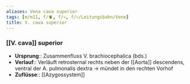```yaml
---
aliases: Vena cava superior
tags: [m/m11, f/🫀, f/💀, f/💀/Leitungsbahn/Vene]
title: V. cava superior
---
```

### [[V. cava]] superior
- **Ursprung**:: Zusammenfluss V. brachiocephalica (bds.)
- **Verlauf**:: Verläuft retrosternal rechts neben der [[Aorta]] descendens, ventral der A. pulmonalis dextra → mündet in den rechten Vorhof
- **Zuflüsse**:: [[Azygossystem]]